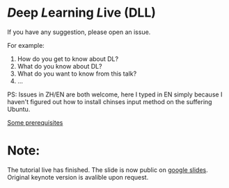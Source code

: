 # *D*eep *L*earning *L*ive (DLL)
If you have any suggestion, please open an issue. 

For example:

1. How do you get to know about DL?
2. What do you know about DL? 
3. What do you want to know from this talk?
4. ...

PS: Issues in ZH/EN are both welcome, here I typed in EN simply because I haven't figured out how to install chinses input method on the suffering Ubuntu.

[Some prerequisites](./Prerequisite.md)

# Note: 
The tutorial live has finished. The slide is now public on [google slides](https://goo.gl/j8xY3y). Original keynote version is avalible upon request.
